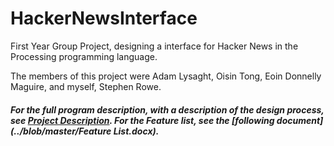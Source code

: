 # HackerNewsInterface
First Year Group Project, designing a interface for Hacker News in the Processing programming language.

The members of this project were Adam Lysaght, Oisin Tong, Eoin Donnelly Maguire, and myself, Stephen Rowe.

##### For the full program description, with a description of the design process, see [Project Description](../blob/master/Submission.pdf). For the Feature list, see the [following document](../blob/master/Feature List.docx).

